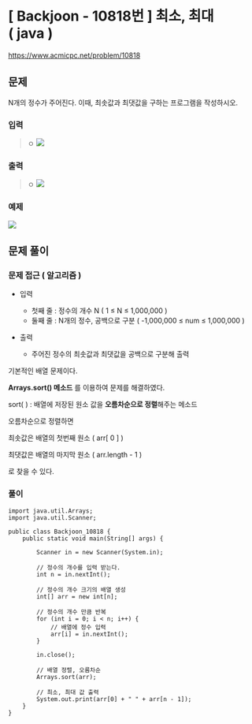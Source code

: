 # \[ Backjoon - 10818번 \] 최소, 최대 ( java )
https://www.acmicpc.net/problem/10818
## 문제
N개의 정수가 주어진다. 이때, 최솟값과 최댓값을 구하는 프로그램을 작성하시오.

### 입력
>ㅇ
>![](https://i.imgur.com/SRpkt6i.png)
>

### 출력
>ㅇ
>![](https://i.imgur.com/nuhgP5j.png)
>

### 예제
![](https://i.imgur.com/7Gmm3ac.png)

## 문제 풀이
### 문제 접근 ( 알고리즘 )

- 입력
	- 첫째 줄 : 정수의 개수 N ( 1 ≤ N ≤ 1,000,000 )
	- 둘째 줄 : N개의 정수, 공백으로 구분 ( -1,000,000 ≤ num ≤ 1,000,000 )
	  
- 출력
	- 주어진 정수의 최솟값과 최댓값을 공백으로 구분해 출력


기본적인 배열 문제이다. 

**Arrays.sort() 메소드** 를 이용하여 문제를 해결하였다.

sort( ) : 배열에 저장된 원소 값을 **오름차순으로 정렬**해주는 메소드

오름차순으로 정렬하면

최솟값은 배열의 첫번째 원소 ( arr[ 0 ] )

최댓값은 배열의 마지막 원소 ( arr.length - 1 )

로 찾을 수 있다.
### 풀이

```
import java.util.Arrays;  
import java.util.Scanner;

public class Backjoon_10818 {  
    public static void main(String[] args) {  
  
        Scanner in = new Scanner(System.in);  
          
        // 정수의 개수를 입력 받는다.  
        int n = in.nextInt();  
          
        // 정수의 개수 크기의 배열 생성  
        int[] arr = new int[n];  
          
        // 정수의 개수 만큼 반복  
        for (int i = 0; i < n; i++) {  
            // 배열에 정수 입력  
            arr[i] = in.nextInt();  
        }  
  
        in.close();  
          
        // 배열 정렬, 오름차순  
        Arrays.sort(arr);  
          
        // 최소, 최대 값 출력  
        System.out.print(arr[0] + " " + arr[n - 1]);  
    }  
}
```

